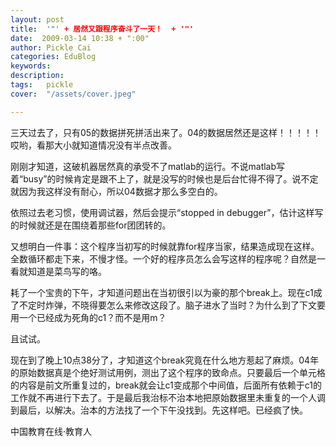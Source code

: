 ```yaml
---
layout: post  
title:  '"' + 居然又跟程序奋斗了一天！  + '"'
date:  2009-03-14 10:38 + ":00" 
author: Pickle Cai  
categories: EduBlog  
keywords: 
description:   
tags:	pickle   
cover:  "/assets/cover.jpeg"  

---  
```

    
三天过去了，只有05的数据拼死拼活出来了。04的数据居然还是这样！！！！！哎哟，看那大小就知道情况没有半点改善。



 



刚刚才知道，这破机器居然真的承受不了matlab的运行。不说matlab写着“busy”的时候肯定是跟不上了，就是没写的时候也是后台忙得不得了。说不定就因为我这样没有耐心，所以04数据才那么多空白的。



依照过去老习惯，使用调试器，然后会提示“stopped in debugger”，估计这样写的时候就还是在围绕着那些for团团转的。



又想明白一件事：这个程序当初写的时候就靠for程序当家，结果造成现在这样。全数循环都走下来，不慢才怪。一个好的程序员怎么会写这样的程序呢？自然是一看就知道是菜鸟写的咯。



 



耗了一个宝贵的下午，才知道问题出在当初很引以为豪的那个break上。现在c1成了不定时炸弹，不晓得要怎么来修改这段了。脑子进水了当时？为什么到了下文要用一个已经成为死角的c1？而不是用m？



且试试。



 



现在到了晚上10点38分了，才知道这个break究竟在什么地方惹起了麻烦。04年的原始数据真是个绝好测试用例，测出了这个程序的致命点。只要最后一个单元格的内容是前文所重复过的，break就会让c1变成那个中间值，后面所有依赖于c1的工作就不再进行下去了。于是最后我治标不治本地把原始数据里未重复的一个人调到最后，以解决。治本的方法找了一个下午没找到。先这样吧。已经疯了快。



		    
 中国教育在线·教育人

